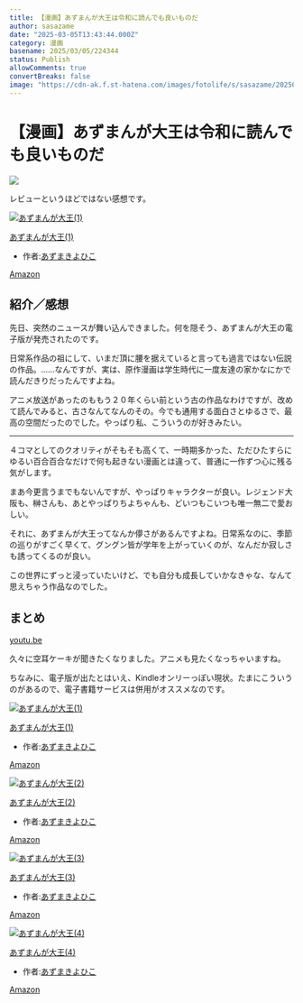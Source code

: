```yaml
---
title: 【漫画】あずまんが大王は令和に読んでも良いものだ
author: sasazame
date: "2025-03-05T13:43:44.000Z"
category: 漫画
basename: 2025/03/05/224344
status: Publish
allowComments: true
convertBreaks: false
image: "https://cdn-ak.f.st-hatena.com/images/fotolife/s/sasazame/20250305/20250305211217.png"
---
```

# 【漫画】あずまんが大王は令和に読んでも良いものだ

![](https://cdn-ak.f.st-hatena.com/images/fotolife/s/sasazame/20250305/20250305211217.png)

レビューというほどではない感想です。

<!-- Extended Body -->

[![あずまんが大王(1)](https://m.media-amazon.com/images/I/51mTdpc2oqL._SL500_.jpg "あずまんが大王(1)")](https://www.amazon.co.jp/dp/B0DY2K1C6V?tag=mochig08-22&linkCode=osi&th=1&psc=1)

[あずまんが大王(1)](https://www.amazon.co.jp/dp/B0DY2K1C6V?tag=mochig08-22&linkCode=osi&th=1&psc=1)

-   作者:[あずまきよひこ](https://d.hatena.ne.jp/keyword/%A4%A2%A4%BA%A4%DE%A4%AD%A4%E8%A4%D2%A4%B3)

[Amazon](https://www.amazon.co.jp/dp/B0DY2K1C6V?tag=mochig08-22&linkCode=osi&th=1&psc=1)

## 紹介／感想

先日、突然のニュースが舞い込んできました。何を隠そう、あずまんが大王の電子版が発売されたのです。

日常系作品の祖にして、いまだ頂に腰を据えていると言っても過言ではない伝説の作品。……なんですが、実は、原作漫画は学生時代に一度友達の家かなにかで読んだきりだったんですよね。

アニメ放送があったのももう２０年くらい前という古の作品なわけですが、改めて読んでみると、古さなんてなんのその。今でも通用する面白さとゆるさで、最高の空間だったのでした。やっぱり私、こういうのが好きみたい。

* * *

４コマとしてのクオリティがそもそも高くて、一時期多かった、ただひたすらにゆるい百合百合なだけで何も起きない漫画とは違って、普通に一作ずつ心に残る気がします。

まあ今更言うまでもないんですが、やっぱりキャラクターが良い。レジェンド大阪も、榊さんも、あとやっぱりちよちゃんも、どいつもこいつも唯一無二で愛おしい。

それに、あずまんが大王ってなんか儚さがあるんですよね。日常系なのに、季節の巡りがすごく早くて、グングン皆が学年を上がっていくのが、なんだか寂しさも誘ってくるのが良い。

この世界にずっと浸っていたいけど、でも自分も成長していかなきゃな、なんて思えちゃう作品なのでした。

## まとめ

[youtu.be](https://youtu.be/R-2MtUG9AIc?si=sNBrjJldMjf__B2o)

久々に空耳ケーキが聞きたくなりました。アニメも見たくなっちゃいますね。

ちなみに、電子版が出たとはいえ、Kindleオンリーっぽい現状。たまにこういうのがあるので、電子書籍サービスは併用がオススメなのです。

[![あずまんが大王(1)](https://m.media-amazon.com/images/I/51mTdpc2oqL._SL500_.jpg "あずまんが大王(1)")](https://www.amazon.co.jp/dp/B0DY2K1C6V?tag=mochig08-22&linkCode=osi&th=1&psc=1)

[あずまんが大王(1)](https://www.amazon.co.jp/dp/B0DY2K1C6V?tag=mochig08-22&linkCode=osi&th=1&psc=1)

-   作者:[あずまきよひこ](https://d.hatena.ne.jp/keyword/%A4%A2%A4%BA%A4%DE%A4%AD%A4%E8%A4%D2%A4%B3)

[Amazon](https://www.amazon.co.jp/dp/B0DY2K1C6V?tag=mochig08-22&linkCode=osi&th=1&psc=1)

[![あずまんが大王(2)](https://m.media-amazon.com/images/I/41MXkDfD2HL._SL500_.jpg "あずまんが大王(2)")](https://www.amazon.co.jp/dp/B0DY3821YJ?tag=mochig08-22&linkCode=osi&th=1&psc=1)

[あずまんが大王(2)](https://www.amazon.co.jp/dp/B0DY3821YJ?tag=mochig08-22&linkCode=osi&th=1&psc=1)

-   作者:[あずまきよひこ](https://d.hatena.ne.jp/keyword/%A4%A2%A4%BA%A4%DE%A4%AD%A4%E8%A4%D2%A4%B3)

[Amazon](https://www.amazon.co.jp/dp/B0DY3821YJ?tag=mochig08-22&linkCode=osi&th=1&psc=1)

[![あずまんが大王(3)](https://m.media-amazon.com/images/I/411wc+4Ku-L._SL500_.jpg "あずまんが大王(3)")](https://www.amazon.co.jp/dp/B0DYLB3QDF?tag=mochig08-22&linkCode=osi&th=1&psc=1)

[あずまんが大王(3)](https://www.amazon.co.jp/dp/B0DYLB3QDF?tag=mochig08-22&linkCode=osi&th=1&psc=1)

-   作者:[あずまきよひこ](https://d.hatena.ne.jp/keyword/%A4%A2%A4%BA%A4%DE%A4%AD%A4%E8%A4%D2%A4%B3)

[Amazon](https://www.amazon.co.jp/dp/B0DYLB3QDF?tag=mochig08-22&linkCode=osi&th=1&psc=1)

[![あずまんが大王(4)](https://m.media-amazon.com/images/I/512SCT1NgcL._SL500_.jpg "あずまんが大王(4)")](https://www.amazon.co.jp/dp/B0DYM5X2WV?tag=mochig08-22&linkCode=osi&th=1&psc=1)

[あずまんが大王(4)](https://www.amazon.co.jp/dp/B0DYM5X2WV?tag=mochig08-22&linkCode=osi&th=1&psc=1)

-   作者:[あずまきよひこ](https://d.hatena.ne.jp/keyword/%A4%A2%A4%BA%A4%DE%A4%AD%A4%E8%A4%D2%A4%B3)

[Amazon](https://www.amazon.co.jp/dp/B0DYM5X2WV?tag=mochig08-22&linkCode=osi&th=1&psc=1)